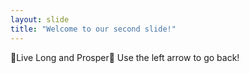 ```yaml
---
layout: slide
title: "Welcome to our second slide!"
---
```

:vulcan_salute:Live Long and Prosper:vulcan_salute:
Use the left arrow to go back!
